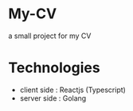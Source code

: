 # My-CV

a small project for my CV

# Technologies

+ client side : Reactjs (Typescript)
+ server side : Golang
